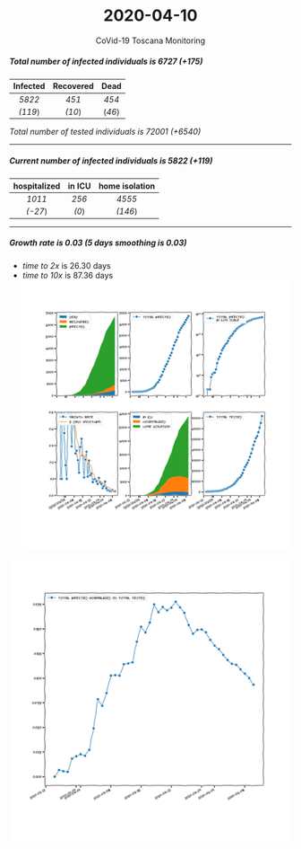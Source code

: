 <div align='center'>

# 2020-04-10
CoVid-19 Toscana Monitoring
</div>

##### Total number of infected individuals is 6727 (+175)
Infected | Recovered | Dead
:---: | :---: | :---:
*5822* | *451* | *454*
*(119*) | *(10*) | (*46*)

*Total number of tested individuals is 72001 (+6540)*
***
##### Current number of infected individuals is 5822 (+119)
hospitalized | in ICU | home isolation
:---: | :---: | :---:
*1011* |*256* |*4555*
*(-27*) |*(0*) |*(146*)
***
##### Growth rate is 0.03 (5 days smoothing is 0.03)
- *time to 2x* is 26.30 days
- *time to 10x* is 87.36 days
![stats][stats]

![infected_normalized][infected_normalized]

[stats]: stats_Toscana.png
[infected_normalized]: infected_normalized_Toscana.png
